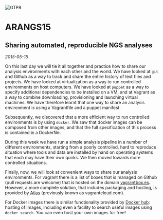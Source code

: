 ![GTPB](http://gtpb.igc.gulbenkian.pt/bicourses/images/GTPB2015logo.png "GTPB")

ARANGS15
========
Sharing automated, reproducible NGS analyses
--------------------------------------------
*2015-05-15*

On this last day we will tie it all together and practice how to share our analysis
environments with each other and the world. We have looked at `git` and Github as a way
to track and share the entire history of text files and projects. We have looked at
virtualization as a way to run controlled environments on host computers. We have looked
at `puppet` as a way to specify additional dependencies to be installed on a VM, and at
Vagrant as a way to combine downloading, provisioning and launching virtual machines. We
have therefore learnt that one way to share an analysis environment is using a Vagrantfile
and a puppet manifest.

Subsequently, we discovered that a more efficient way to run controlled environments is
by using `docker`. We saw that docker images can be composed from other images,
and that the full specification of this process is contained in a Dockerfile.

During this week we have run a simple analysis pipeline in a number of different
environments, starting from a poorly controlled, hard to reproduce situation where tools
and data are installed by hand on operating systems that each may have their own quirks.
We then moved towards more controlled situations.

Finally, now, we will look at convenient ways to share our analysis environments. For
vagrant there is a list of boxes that is managed on Github (pull requests are welcome)
that is hosted on the domain [vagrantbox.es](http://www.vagrantbox.es/). However, a more
complete solution, that includes packaging and hosting, is provided by
[Atlas](https://atlas.hashicorp.com/) (previously known as vagrantcloud.com).

For Docker images there is similar functionality provided by
[Docker hub](https://hub.docker.com): hosting of images, including even a facility
to search useful images using `docker search`.  You can even host your own images for free!
